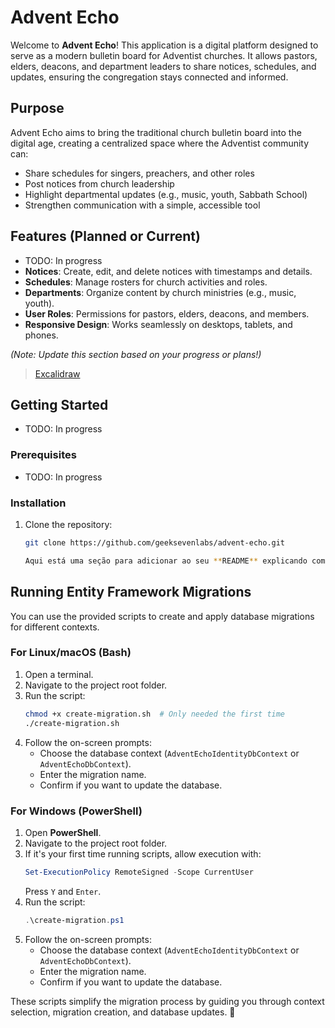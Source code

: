 # Advent Echo

Welcome to **Advent Echo**! This application is a digital platform designed to serve as a modern bulletin board for Adventist churches. It allows pastors, elders, deacons, and department leaders to share notices, schedules, and updates, ensuring the congregation stays connected and informed.

## Purpose

Advent Echo aims to bring the traditional church bulletin board into the digital age, creating a centralized space where the Adventist community can:
- Share schedules for singers, preachers, and other roles
- Post notices from church leadership
- Highlight departmental updates (e.g., music, youth, Sabbath School)
- Strengthen communication with a simple, accessible tool

## Features (Planned or Current) 

- TODO: In progress
- **Notices**: Create, edit, and delete notices with timestamps and details.
- **Schedules**: Manage rosters for church activities and roles.
- **Departments**: Organize content by church ministries (e.g., music, youth).
- **User Roles**: Permissions for pastors, elders, deacons, and members.
- **Responsive Design**: Works seamlessly on desktops, tablets, and phones.

*(Note: Update this section based on your progress or plans!)*
> [Excalidraw](https://excalidraw.com/#json=y6XlZ-9mA1CWu_sPZO_AK,GEbbj0MhhPdTm6R4yaCIew) 

## Getting Started

- TODO: In progress

### Prerequisites
- TODO: In progress

### Installation
1. Clone the repository:
   ```bash
   git clone https://github.com/geeksevenlabs/advent-echo.git

   Aqui está uma seção para adicionar ao seu **README** explicando como rodar os scripts em **Linux/macOS (Bash)** e **Windows (PowerShell)**.  

## Running Entity Framework Migrations

You can use the provided scripts to create and apply database migrations for different contexts.

### **For Linux/macOS (Bash)**
1. Open a terminal.
2. Navigate to the project root folder.
3. Run the script:  
   ```sh
   chmod +x create-migration.sh  # Only needed the first time
   ./create-migration.sh
   ```
4. Follow the on-screen prompts:
   - Choose the database context (`AdventEchoIdentityDbContext` or `AdventEchoDbContext`).
   - Enter the migration name.
   - Confirm if you want to update the database.

### **For Windows (PowerShell)**
1. Open **PowerShell**.
2. Navigate to the project root folder.
3. If it's your first time running scripts, allow execution with:  
   ```powershell
   Set-ExecutionPolicy RemoteSigned -Scope CurrentUser
   ```
   Press `Y` and `Enter`.
4. Run the script:  
   ```powershell
   .\create-migration.ps1
   ```
5. Follow the on-screen prompts:
   - Choose the database context (`AdventEchoIdentityDbContext` or `AdventEchoDbContext`).
   - Enter the migration name.
   - Confirm if you want to update the database.

These scripts simplify the migration process by guiding you through context selection, migration creation, and database updates. 🚀
